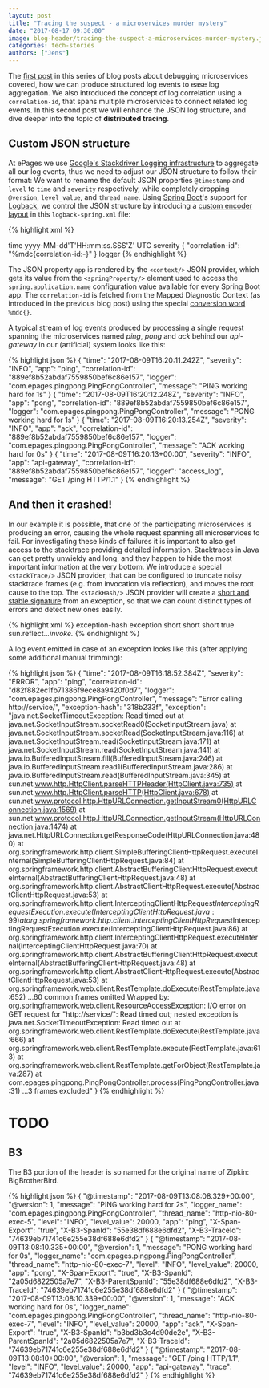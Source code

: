```yaml
---
layout: post
title: "Tracing the suspect - a microservices murder mystery"
date: "2017-08-17 09:30:00"
image: blog-header/tracing-the-suspect-a-microservices-murder-mystery.jpg
categories: tech-stories
authors: ["Jens"]
---
```


The [first post][haystack] in this series of blog posts about debugging microservices covered, how we can produce structured log events to ease log aggregation.
We also introduced the concept of log correlation using a `correlation-id`, that spans multiple microservices to connect related log events.
In this second post we will enhance the JSON log structure, and dive deeper into the topic of **distributed tracing**.

## Custom JSON structure

At ePages we use [Google's Stackdriver Logging infrastructure][stackdriver] to aggregate all our log events, thus we need to adjust our JSON structure to follow their format:
We want to rename the default JSON properties `@timestamp` and `level` to `time` and `severity` respectively, while completely dropping `@version`, `level_value`, and `thread_name`.
Using [Spring Boot][spring-boot]'s support for [Logback][logback], we control the JSON structure by introducing a [custom encoder layout](https://github.com/logstash/logstash-logback-encoder#composite-encoderlayout) in this `logback-spring.xml` file:

{% highlight xml %}
<?xml version="1.0" encoding="UTF-8"?>
<configuration>
    <include resource="org/springframework/boot/logging/logback/defaults.xml"/>
    <springProperty scope="context" name="app" source="spring.application.name"/>
    <appender name="STDOUT" class="ch.qos.logback.core.ConsoleAppender">
        <encoder class="net.logstash.logback.encoder.LoggingEventCompositeJsonEncoder">
            <providers>
                <timestamp>
                    <fieldName>time</fieldName>
                    <pattern>yyyy-MM-dd'T'HH:mm:ss.SSS'Z'</pattern>
                    <timeZone>UTC</timeZone>
                </timestamp>
                <logLevel>
                    <fieldName>severity</fieldName>
                </logLevel>
                <context/>
                <pattern>
                    <pattern>{ "correlation-id": "%mdc{correlation-id:-}" }</pattern>
                </pattern>
                <loggerName>
                    <fieldName>logger</fieldName>
                </loggerName>
                <message/>
            </providers>
        </encoder>
    </appender>
    <root level="INFO">
        <appender-ref ref="STDOUT"/>
    </root>
</configuration>
{% endhighlight %}

The JSON property `app` is rendered by the `<context/>` JSON provider, which gets its value from the `<springProperty/>` element used to access the `spring.application.name` configuration value available for every Spring Boot app.
The `correlation-id` is fetched from the Mapped Diagnostic Context (as introduced in the previous blog post) using the special [conversion word](https://logback.qos.ch/manual/layouts.html#mdc) `%mdc{}`.

A typical stream of log events produced by processing a single request spanning the microservices named *ping*, *pong* and *ack* behind our *api-gateway* in our (artificial) system looks like this:

{% highlight json %}
{
  "time": "2017-08-09T16:20:11.242Z",
  "severity": "INFO",
  "app": "ping",
  "correlation-id": "889ef8b52abdaf7559850bef6c86e157",
  "logger": "com.epages.pingpong.PingPongController",
  "message": "PING working hard for 1s"
} {
  "time": "2017-08-09T16:20:12.248Z",
  "severity": "INFO",
  "app": "pong",
  "correlation-id": "889ef8b52abdaf7559850bef6c86e157",
  "logger": "com.epages.pingpong.PingPongController",
  "message": "PONG working hard for 1s"
} {
  "time": "2017-08-09T16:20:13.254Z",
  "severity": "INFO",
  "app": "ack",
  "correlation-id": "889ef8b52abdaf7559850bef6c86e157",
  "logger": "com.epages.pingpong.PingPongController",
  "message": "ACK working hard for 0s"
} {
  "time": "2017-08-09T16:20:13+00:00",
  "severity": "INFO",
  "app": "api-gateway",
  "correlation-id": "889ef8b52abdaf7559850bef6c86e157",
  "logger": "access_log",
  "message": "GET /ping HTTP/1.1"
}
{% endhighlight %}


## And then it crashed!

In our example it is possible, that one of the participating microservices is producing an error, causing the whole request spanning all microservices to fail.
For investigating these kinds of failures it is important to also get access to the stacktrace providing detailed information.
Stacktraces in Java can get pretty unwieldy and long, and they happen to hide the most important information at the very bottom.
We introduce a special `<stackTrace/>` JSON provider, that can be configured to truncate noisy stacktrace frames (e.g. from invocation via reflection), and moves the root cause to the top. The `<stackHash/>` JSON provider will create a [short and stable signature][stack-hash] from an exception, so that we can count distinct types of errors and detect new ones easily.

{% highlight xml %}
<stackHash>
    <fieldName>exception-hash</fieldName>
</stackHash>
<stackTrace>
    <fieldName>exception</fieldName>
    <throwableConverter class="net.logstash.logback.stacktrace.ShortenedThrowableConverter">
        <shortenedClassNameLength>short</shortenedClassNameLength>
        <maxDepthPerThrowable>short</maxDepthPerThrowable>
        <maxLength>short</maxLength>
        <rootCauseFirst>true</rootCauseFirst>
        <exclude>sun\.reflect\..*\.invoke.*</exclude>
    </throwableConverter>
</stackTrace>
{% endhighlight %}

A log event emitted in case of an exception looks like this (after applying some additional manual trimming):

{% highlight json %}
{
  "time": "2017-08-09T16:18:52.384Z",
  "severity": "ERROR",
  "app": "ping",
  "correlation-id": "d82f882ec1fb71386f9ece8a9420f0d7",
  "logger": "com.epages.pingpong.PingPongController",
  "message": "Error calling http://service/",
  "exception-hash": "318b233f",
  "exception": "java.net.SocketTimeoutException: Read timed out
    at java.net.SocketInputStream.socketRead0(SocketInputStream.java)
    at java.net.SocketInputStream.socketRead(SocketInputStream.java:116)
    at java.net.SocketInputStream.read(SocketInputStream.java:171)
    at java.net.SocketInputStream.read(SocketInputStream.java:141)
    at java.io.BufferedInputStream.fill(BufferedInputStream.java:246)
    at java.io.BufferedInputStream.read1(BufferedInputStream.java:286)
    at java.io.BufferedInputStream.read(BufferedInputStream.java:345)
    at sun.net.www.http.HttpClient.parseHTTPHeader(HttpClient.java:735)
    at sun.net.www.http.HttpClient.parseHTTP(HttpClient.java:678)
    at sun.net.www.protocol.http.HttpURLConnection.getInputStream0(HttpURLConnection.java:1569)
    at sun.net.www.protocol.http.HttpURLConnection.getInputStream(HttpURLConnection.java:1474)
    at java.net.HttpURLConnection.getResponseCode(HttpURLConnection.java:480)
    at org.springframework.http.client.SimpleBufferingClientHttpRequest.executeInternal(SimpleBufferingClientHttpRequest.java:84)
    at org.springframework.http.client.AbstractBufferingClientHttpRequest.executeInternal(AbstractBufferingClientHttpRequest.java:48)
    at org.springframework.http.client.AbstractClientHttpRequest.execute(AbstractClientHttpRequest.java:53)
    at org.springframework.http.client.InterceptingClientHttpRequest$InterceptingRequestExecution.execute(InterceptingClientHttpRequest.java:99)
    at org.springframework.http.client.InterceptingClientHttpRequest$InterceptingRequestExecution.execute(InterceptingClientHttpRequest.java:86)
    at org.springframework.http.client.InterceptingClientHttpRequest.executeInternal(InterceptingClientHttpRequest.java:70)
    at org.springframework.http.client.AbstractBufferingClientHttpRequest.executeInternal(AbstractBufferingClientHttpRequest.java:48)
    at org.springframework.http.client.AbstractClientHttpRequest.execute(AbstractClientHttpRequest.java:53)
    at org.springframework.web.client.RestTemplate.doExecute(RestTemplate.java:652)
    ...60 common frames omitted
    Wrapped by: org.springframework.web.client.ResourceAccessException: I/O error on GET request for \"http://service/\": Read timed out; nested exception is java.net.SocketTimeoutException: Read timed out
    at org.springframework.web.client.RestTemplate.doExecute(RestTemplate.java:666)
    at org.springframework.web.client.RestTemplate.execute(RestTemplate.java:613)
    at org.springframework.web.client.RestTemplate.getForObject(RestTemplate.java:287)
    at com.epages.pingpong.PingPongController.process(PingPongController.java:31)
    ...3 frames excluded"
}
{% endhighlight %}


# TODO



## B3

The B3 portion of the header is so named for the original name of Zipkin: BigBrotherBird.


{% highlight json %}
{
  "@timestamp": "2017-08-09T13:08:08.329+00:00",
  "@version": 1,
  "message": "PING working hard for 2s",
  "logger_name": "com.epages.pingpong.PingPongController",
  "thread_name": "http-nio-80-exec-5",
  "level": "INFO",
  "level_value": 20000,
  "app": "ping",
  "X-Span-Export": "true",
  "X-B3-SpanId": "55e38df688e6dfd2",
  "X-B3-TraceId": "74639eb71741c6e255e38df688e6dfd2"
} {
  "@timestamp": "2017-08-09T13:08:10.335+00:00",
  "@version": 1,
  "message": "PONG working hard for 0s",
  "logger_name": "com.epages.pingpong.PingPongController",
  "thread_name": "http-nio-80-exec-7",
  "level": "INFO",
  "level_value": 20000,
  "app": "pong",
  "X-Span-Export": "true",
  "X-B3-SpanId": "2a05d6822505a7e7",
  "X-B3-ParentSpanId": "55e38df688e6dfd2",
  "X-B3-TraceId": "74639eb71741c6e255e38df688e6dfd2"
} {
  "@timestamp": "2017-08-09T13:08:10.339+00:00",
  "@version": 1,
  "message": "ACK working hard for 0s",
  "logger_name": "com.epages.pingpong.PingPongController",
  "thread_name": "http-nio-80-exec-7",
  "level": "INFO",
  "level_value": 20000,
  "app": "ack",
  "X-Span-Export": "true",
  "X-B3-SpanId": "b3bd3b3c4d90de2e",
  "X-B3-ParentSpanId": "2a05d6822505a7e7",
  "X-B3-TraceId": "74639eb71741c6e255e38df688e6dfd2"
} {
  "@timestamp": "2017-08-09T13:08:10+00:00",
  "@version": 1,
  "message": "GET /ping HTTP/1.1",
  "level": "INFO",
  "level_value": 20000,
  "app": "api-gateway",
  "trace": "74639eb71741c6e255e38df688e6dfd2"
}
{% endhighlight %}



[haystack]:                 /blog/2017/07/13/where-is-the-bug-in-my-microservices-haystack.html         "Where's the bug in my microservices haystack?"
[stackdriver]:              https://cloud.google.com/logging/                   "Google Stackdriver Logging"
[spring-boot]:              https://projects.spring.io/spring-boot/ "Spring Boot"
[logback]:                  https://logback.qos.ch/         "Logback - The Generic, Reliable Fast & Flexible Logging Framework"
[logstash-logback-encoder]: https://github.com/logstash/logstash-logback-encoder    "Logback JSON encoder"
[stack-hash]: https://github.com/logstash/logstash-logback-encoder/blob/master/stack-hash.md#why-generating-stack-hashes   "Details about stack hash" 
[nginx]:                    https://nginx.org/en/       "nginx reverse proxy server"
[dapper]:                   https://research.google.com/pubs/pub36356.html  "Dapper, a Large-Scale Distributed Systems Tracing Infrastructure"
[sleuth]:                   https://cloud.spring.io/spring-cloud-sleuth/    "Spring Cloud Sleuth"
[zipkin]:                   http://zipkin.io/                               "Zipkin distributed tracing system"
[b3-spec]:                  https://github.com/openzipkin/b3-propagation    "B3 specification"
